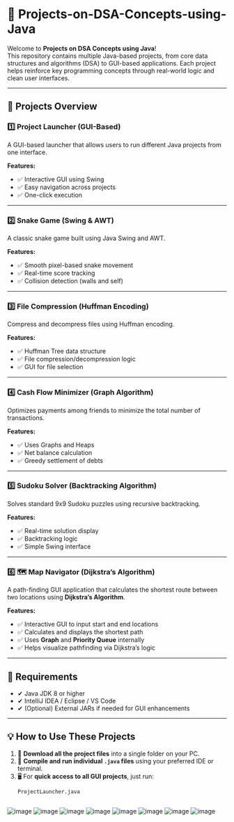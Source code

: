 # 📌 Projects-on-DSA-Concepts-using-Java

Welcome to **Projects on DSA Concepts using Java**!  
This repository contains multiple Java-based projects, from core data structures and algorithms (DSA) to GUI-based applications. Each project helps reinforce key programming concepts through real-world logic and clean user interfaces.

---

## 🚀 Projects Overview

### 1️⃣ Project Launcher (GUI-Based)
A GUI-based launcher that allows users to run different Java projects from one interface.

**Features:**
- ✅ Interactive GUI using Swing
- ✅ Easy navigation across projects
- ✅ One-click execution

---

### 2️⃣ Snake Game (Swing & AWT)
A classic snake game built using Java Swing and AWT.

**Features:**
- ✅ Smooth pixel-based snake movement
- ✅ Real-time score tracking
- ✅ Collision detection (walls and self)

---

### 3️⃣ File Compression (Huffman Encoding)
Compress and decompress files using Huffman encoding.

**Features:**
- ✅ Huffman Tree data structure
- ✅ File compression/decompression logic
- ✅ GUI for file selection

---

### 4️⃣ Cash Flow Minimizer (Graph Algorithm)
Optimizes payments among friends to minimize the total number of transactions.

**Features:**
- ✅ Uses Graphs and Heaps
- ✅ Net balance calculation
- ✅ Greedy settlement of debts

---

### 5️⃣ Sudoku Solver (Backtracking Algorithm)
Solves standard 9x9 Sudoku puzzles using recursive backtracking.

**Features:**
- ✅ Real-time solution display
- ✅ Backtracking logic
- ✅ Simple Swing interface

---

### 6️⃣ 🗺️ Map Navigator (Dijkstra’s Algorithm)
A path-finding GUI application that calculates the shortest route between two locations using **Dijkstra’s Algorithm**.

**Features:**
- ✅ Interactive GUI to input start and end locations
- ✅ Calculates and displays the shortest path
- ✅ Uses **Graph** and **Priority Queue** internally
- ✅ Helps visualize pathfinding via Dijkstra’s logic

---

## 📜 Requirements

- ✔ Java JDK 8 or higher
- ✔ IntelliJ IDEA / Eclipse / VS Code
- ✔ (Optional) External JARs if needed for GUI enhancements

---

## 💡 How to Use These Projects

1. 📁 **Download all the project files** into a single folder on your PC.
2. 🧪 **Compile and run individual `.java` files** using your preferred IDE or terminal.
3. 🖥️ For **quick access to all GUI projects**, just run:
   ```bash
   ProjectLauncher.java



![image](https://github.com/user-attachments/assets/665e6590-1c74-4db6-aacf-fabffd2b4d2c)
![image](https://github.com/user-attachments/assets/a1190eb6-3d47-4d36-8ccb-95d7c5770328)
![image](https://github.com/user-attachments/assets/3f4e0e15-c713-412d-b438-39942073d3d9)
![image](https://github.com/user-attachments/assets/f0327d9c-4158-4184-947c-29d3346d8c2f)
![image](https://github.com/user-attachments/assets/86d313bb-e986-42da-8aeb-e32116da9bb9)
![image](https://github.com/user-attachments/assets/23f106fa-87cb-4663-a6b3-f2229f849005)
![image](https://github.com/user-attachments/assets/fa44004e-a6eb-4215-b238-c87985cce81d)
![image](https://github.com/user-attachments/assets/4b019710-5f18-463a-8b44-1c400f648fa1)







